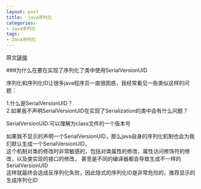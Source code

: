```yaml
---
layout: post
title:  java序列化
categories:
- Java序列化
tags:
- Java序列化
---
```


原文[链接](http://javarevisited.blogspot.sg/2014/05/why-use-serialversionuid-inside-serializable-class-in-java.html#more)   

###为什么在要在实现了序列化了类中使用SerialVersionUID   


序列化和序列化ID让很多java程序员一直很困惑，我经常看见一些类似这样的问题：  

1.什么是SerialVersionUID？   
2.如果我不声明SerialVersionUID在实现了Serialization的类中会有什么问题？


SerialVersionUID:可以理解为class文件的一个版本号

如果我不显示的声明一个SerialVersionUID，那么java自身的序列化机制也会为我们默认生成一个SerialVersionUID，   
这个机制对类的修改时非常敏感的，包括对类属性的修改，属性访问修饰符的修改，以及类实现的接口的修改，   甚至是不同的编译器都会导致生成不一样的SerialVersionUID   
这样就最终会造成反序列化失败，因此隐式的序列化ID是非常危险的，推荐显示的生成序列化ID
